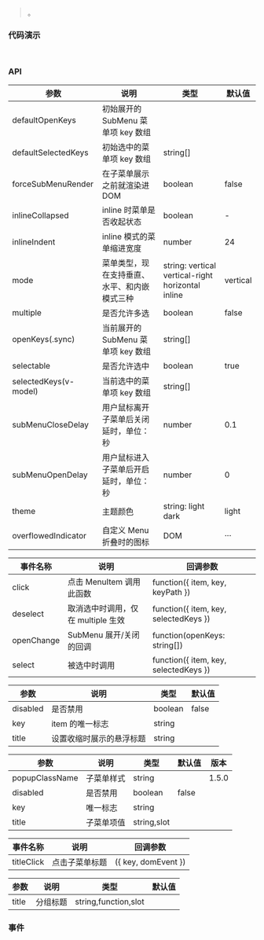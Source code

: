 #   

>  。


###  代码演示

```
 
```

### API
参数|说明|类型|默认值
--|--|--|--
defaultOpenKeys|初始展开的 SubMenu 菜单项 key 数组||
defaultSelectedKeys|初始选中的菜单项 key 数组|string[]|
forceSubMenuRender|在子菜单展示之前就渲染进 DOM|boolean|false
inlineCollapsed|inline 时菜单是否收起状态|boolean|-
inlineIndent|inline 模式的菜单缩进宽度|number|24
mode|菜单类型，现在支持垂直、水平、和内嵌模式三种|string: vertical vertical-right horizontal inline|vertical
multiple|是否允许多选|boolean|false
openKeys(.sync)|当前展开的 SubMenu 菜单项 key 数组|string[]|
selectable|是否允许选中|boolean|true
selectedKeys(v-model)|当前选中的菜单项 key 数组|string[]|
subMenuCloseDelay|用户鼠标离开子菜单后关闭延时，单位：秒|number|0.1
subMenuOpenDelay|用户鼠标进入子菜单后开启延时，单位：秒|number|0
theme|主题颜色|string: light dark|light
overflowedIndicator|自定义 Menu 折叠时的图标|DOM|<span>···</span>
 
事件名称|说明|回调参数
--|--|--
click|点击 MenuItem 调用此函数|function({ item, key, keyPath })
deselect|取消选中时调用，仅在 multiple 生效|function({ item, key, selectedKeys })
openChange|SubMenu 展开/关闭的回调|function(openKeys: string[])
select|被选中时调用|function({ item, key, selectedKeys })



参数|说明|类型|默认值
--|--|--|--
disabled|是否禁用|boolean|false
key|item 的唯一标志|string|
title|设置收缩时展示的悬浮标题|string|



参数|说明|类型|默认值|版本
--|--|--|--|--
popupClassName|子菜单样式|string||1.5.0
disabled|是否禁用|boolean|false|
key|唯一标志|string||
title|子菜单项值|string,slot||



事件名称|说明|回调参数
--|--|--
titleClick|点击子菜单标题|({ key, domEvent })


参数|说明|类型|默认值
--|--|--|--
title|分组标题|string,function,slot|




### 事件

 


